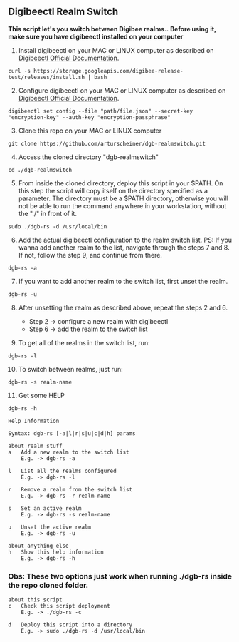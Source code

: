 ## Digibeectl Realm Switch

**This script let's you switch between Digibee realms..**
**Before using it, make sure you have digibeectl installed on your computer**



1) Install digibeectl on your MAC or LINUX computer as described on [Digibeectl Official Documentation](https://intercom.help/godigibee/en/articles/5214735-digibeectl-use-guide).
```
curl -s https://storage.googleapis.com/digibee-release-test/releases/install.sh | bash
```
2) Configure digibeectl on your MAC or LINUX computer as described on [Digibeectl Official Documentation](https://intercom.help/godigibee/en/articles/5214735-digibeectl-use-guide).
```
digibeectl set config --file "path/file.json" --secret-key "encryption-key" --auth-key "encryption-passphrase"
```
3) Clone this repo on your MAC or LINUX computer
```
git clone https://github.com/arturscheiner/dgb-realmswitch.git
```
4) Access the cloned directory "dgb-realmswitch"
```
cd ./dgb-realmswitch
```
5) From inside the cloned directory, deploy this script in your $PATH. On this step the script will copy itself on the directory specified as a parameter. The directory must be a $PATH directory, otherwise you will not be able to run the command anywhere in your workstation, without the "./" in front of it.
```
sudo ./dgb-rs -d /usr/local/bin
```
6) Add the actual digibeectl configuration to the realm switch list. PS: If you wanna add another realm to the list, navigate through the steps 7 and 8. If not, follow the step 9, and continue from there.
```
dgb-rs -a
```
7) If you want to add another realm to the switch list, first unset the realm.
```
dgb-rs -u
```
8) After unsetting the realm as described above, repeat the steps 2 and 6.
   - Step 2 -> configure a new realm with digibeectl
   - Step 6 -> add the realm to the switch list
   
9) To get all of the realms in the switch list, run:
```
dgb-rs -l
```
10)  To switch between realms, just run:
```
dgb-rs -s realm-name
```
11) Get some HELP
```
dgb-rs -h
```

```
Help Information

Syntax: dgb-rs [-a|l|r|s|u|c|d|h] params

about realm stuff
a	Add a new realm to the switch list
	E.g. -> dgb-rs -a

l	List all the realms configured
	E.g. -> dgb-rs -l

r	Remove a realm from the switch list
	E.g. -> dgb-rs -r realm-name

s	Set an active realm
	E.g. -> dgb-rs -s realm-name

u	Unset the active realm
	E.g. -> dgb-rs -u

about anything else
h	Show this help information
	E.g. -> dgb-rs -h
```

### Obs: These two options just work when running ./dgb-rs inside the repo cloned folder.

```
about this script
c	Check this script deployment
	E.g. -> ./dgb-rs -c

d	Deploy this script into a directory
	E.g. -> sudo ./dgb-rs -d /usr/local/bin
```